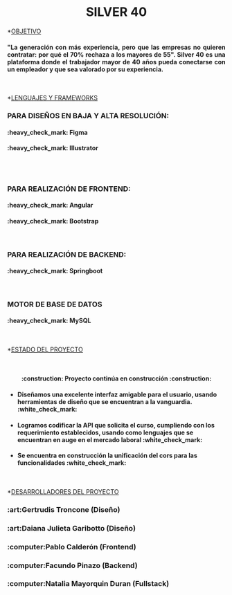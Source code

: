 <h1 align="center">SILVER 40</h1>



*[OBJETIVO](#OBJETIVO)
<br>
<h4 align="justify">"La generación con más experiencia, pero que las empresas no quieren contratar: por qué el 70% rechaza a los mayores de 55". Silver 40 es una plataforma donde el trabajador mayor de 40 años pueda conectarse con un empleador y que sea valorado por su experiencia.
 </h4>

<br>


*[LENGUAJES Y FRAMEWORKS](#LENGUAJES-Y-FRAMEWORKS)
<h3>PARA DISEÑOS EN BAJA Y ALTA RESOLUCIÓN: </h3>
 <h4>:heavy_check_mark: Figma</h4>
  <h4>:heavy_check_mark: Illustrator</h4>
 <br>

  <br>
 <h3>PARA REALIZACIÓN DE FRONTEND:</h3>
 <h4>:heavy_check_mark: Angular</h4>
 <h4>:heavy_check_mark: Bootstrap</h4>

<br>
<h3>PARA REALIZACIÓN DE BACKEND:</h3>
 <h4>:heavy_check_mark: Springboot</h4>
 <br>



<h3>MOTOR DE BASE DE DATOS</h3>
 <h4>:heavy_check_mark: MySQL</h4>
<br>

 

*[ESTADO DEL PROYECTO](#ESTADO-DEL-PROYECTO)

 <br>
 <h4 align="center" align="justify">:construction: Proyecto continúa en construcción :construction:</h4>
  <ul>
   <li>  <h4>Diseñamos una excelente interfaz amigable para el usuario, usando herramientas de diseño que se encuentran a la vanguardia.  :white_check_mark: </h4></li>
	  <li>  <h4>Logramos codificar la API que solicita el curso, cumpliendo con los requerimiento establecidos, usando como lenguajes que se encuentran en auge en el mercado laboral :white_check_mark: </h4></li>
  	<li>  <h4>Se encuentra en construcción la unificación del cors para las funcionalidades :white_check_mark:</h4></li>
 </ul>

 <br>


*[DESARROLLADORES DEL PROYECTO](#DESARROLLADORES-DEL-PROYECTO)

<h3>:art:Gertrudis Troncone (Diseño)</h3>
<h3>:art:Daiana Julieta Garibotto (Diseño)</h3>
<h3>:computer:Pablo Calderón (Frontend)</h3>
<h3>:computer:Facundo Pinazo (Backend)</h3>
<h3>:computer:Natalia Mayorquin Duran (Fullstack)</h3>



 







